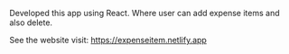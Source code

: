 Developed this app using React.
Where user can add expense items
and also delete.

See the website visit:
https://expenseitem.netlify.app
